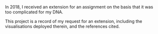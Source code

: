 In 2018, I received an extension for an assignment on the basis that it was too complicated for my DNA. 

This project is a record of my request for an extension, including the visualisations deployed therein, and the references cited.
